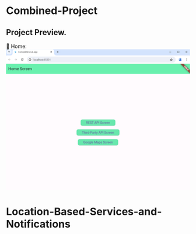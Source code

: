 # Combined-Project
Project Preview.
---------------------------------------------------------------------
:pushpin: Home:
![Home page](https://github.com/aatushar/Combined-Project/blob/main/combined_project/first.PNG)
# Location-Based-Services-and-Notifications
